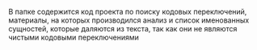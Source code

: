 В папке содержится код проекта по поиску кодовых переключений, материалы, на которых производился анализ и список именованных сущностей, которые даляются из текста, так как они не являются чистыми кодовыми переключениями
